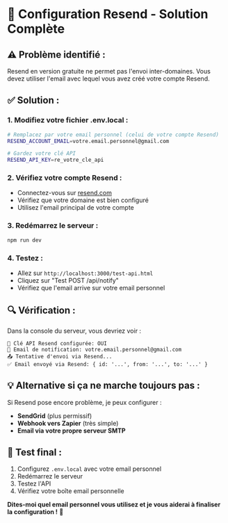 # 🔧 Configuration Resend - Solution Complète

## ⚠️ **Problème identifié :**
Resend en version gratuite ne permet pas l'envoi inter-domaines. Vous devez utiliser l'email avec lequel vous avez créé votre compte Resend.

## ✅ **Solution :**

### 1. **Modifiez votre fichier .env.local :**
```bash
# Remplacez par votre email personnel (celui de votre compte Resend)
RESEND_ACCOUNT_EMAIL=votre.email.personnel@gmail.com

# Gardez votre clé API
RESEND_API_KEY=re_votre_cle_api
```

### 2. **Vérifiez votre compte Resend :**
- Connectez-vous sur [resend.com](https://resend.com)
- Vérifiez que votre domaine est bien configuré
- Utilisez l'email principal de votre compte

### 3. **Redémarrez le serveur :**
```bash
npm run dev
```

### 4. **Testez :**
- Allez sur `http://localhost:3000/test-api.html`
- Cliquez sur "Test POST /api/notify"
- Vérifiez que l'email arrive sur votre email personnel

## 🔍 **Vérification :**

Dans la console du serveur, vous devriez voir :
```
🔑 Clé API Resend configurée: OUI
📧 Email de notification: votre.email.personnel@gmail.com
📤 Tentative d'envoi via Resend...
✅ Email envoyé via Resend: { id: '...', from: '...', to: '...' }
```

## 💡 **Alternative si ça ne marche toujours pas :**

Si Resend pose encore problème, je peux configurer :
- **SendGrid** (plus permissif)
- **Webhook vers Zapier** (très simple)
- **Email via votre propre serveur SMTP**

## 🚀 **Test final :**

1. Configurez `.env.local` avec votre email personnel
2. Redémarrez le serveur
3. Testez l'API
4. Vérifiez votre boîte email personnelle

**Dites-moi quel email personnel vous utilisez et je vous aiderai à finaliser la configuration !** 🎯
